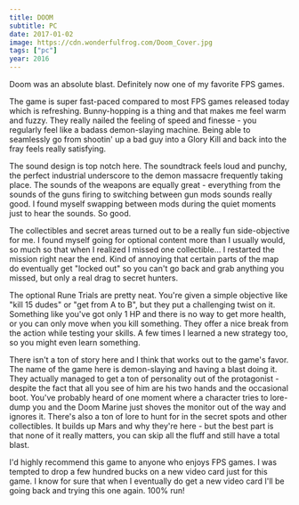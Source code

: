 ```yaml
---
title: DOOM
subtitle: PC
date: 2017-01-02
image: https://cdn.wonderfulfrog.com/Doom_Cover.jpg
tags: ["pc"]
year: 2016
---
```


Doom was an absolute blast. Definitely now one of my favorite FPS games.

The game is super fast-paced compared to most FPS games released today which is refreshing. Bunny-hopping is a thing and that makes me feel warm and fuzzy. They really nailed the feeling of speed and finesse - you regularly feel like a badass demon-slaying machine. Being able to seamlessly go from shootin' up a bad guy into a Glory Kill and back into the fray feels really satisfying.

The sound design is top notch here. The soundtrack feels loud and punchy, the perfect industrial underscore to the demon massacre frequently taking place. The sounds of the weapons are equally great - everything from the sounds of the guns firing to switching between gun mods sounds really good. I found myself swapping between mods during the quiet moments just to hear the sounds. So good.

The collectibles and secret areas turned out to be a really fun side-objective for me. I found myself going for optional content more than I usually would, so much so that when I realized I missed one collectible... I restarted the mission right near the end. Kind of annoying that certain parts of the map do eventually get "locked out" so you can't go back and grab anything you missed, but only a real drag to secret hunters.

The optional Rune Trials are pretty neat. You're given a simple objective like "kill 15 dudes" or "get from A to B", but they put a challenging twist on it. Something like you've got only 1 HP and there is no way to get more health, or you can only move when you kill something. They offer a nice break from the action while testing your skills. A few times I learned a new strategy too, so you might even learn something.

There isn't a ton of story here and I think that works out to the game's favor. The name of the game here is demon-slaying and having a blast doing it. They actually managed to get a ton of personality out of the protagonist - despite the fact that all you see of him are his two hands and the occasional boot. You've probably heard of one moment where a character tries to lore-dump you and the Doom Marine just shoves the monitor out of the way and ignores it. There's also a ton of lore to hunt for in the secret spots and other collectibles. It builds up Mars and why they're here - but the best part is that none of it really matters, you can skip all the fluff and still have a total blast.

I'd highly recommend this game to anyone who enjoys FPS games. I was tempted to drop a few hundred bucks on a new video card just for this game. I know for sure that when I eventually do get a new video card I'll be going back and trying this one again. 100% run!
